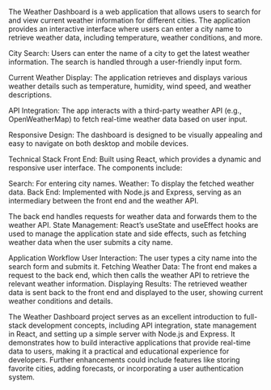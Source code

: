 The Weather Dashboard is a web application that allows users to search for and view current weather information for different cities. The application provides an
interactive interface where users can enter a city name to retrieve weather data, including temperature, weather conditions, and more.

City Search: Users can enter the name of a city to get the latest weather information. The search is handled through a user-friendly input form.

Current Weather Display: The application retrieves and displays various weather details such as temperature, humidity, wind speed, and weather descriptions.

API Integration: The app interacts with a third-party weather API (e.g., OpenWeatherMap) to fetch real-time weather data based on user input.

Responsive Design: The dashboard is designed to be visually appealing and easy to navigate on both desktop and mobile devices.

Technical Stack
Front End: Built using React, which provides a dynamic and responsive user interface. The components include:

Search: For entering city names.
Weather: To display the fetched weather data.
Back End: Implemented with Node.js and Express, serving as an intermediary between the front end and the weather API.

The back end handles requests for weather data and forwards them to the weather API.
State Management: React’s useState and useEffect hooks are used to manage the application state and side effects, such as fetching weather data when the user submits a city name.

Application Workflow
User Interaction: The user types a city name into the search form and submits it.
Fetching Weather Data: The front end makes a request to the back end, which then calls the weather API to retrieve the relevant weather information.
Displaying Results: The retrieved weather data is sent back to the front end and displayed to the user, showing current weather conditions and details.

The Weather Dashboard project serves as an excellent introduction to full-stack development concepts, including API integration, state management in React, and setting up a simple server with Node.js 
and Express. It demonstrates how to build interactive applications that provide real-time data to users, making it a practical and educational experience for developers. Further enhancements could include 
features like storing favorite cities, adding forecasts, or incorporating a user authentication system.



